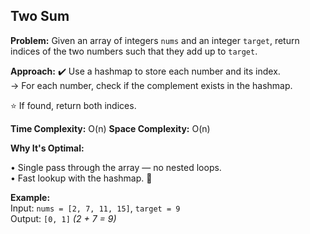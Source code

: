 
## Two Sum

**Problem:**
Given an array of integers `nums` and an integer `target`, return indices of the two numbers such that they add up to `target`.

**Approach:** 
✔️ Use a hashmap to store each number and its index.  
→ For each number, check if the complement exists in the hashmap.   

⭐ If found, return both indices. 

**Time Complexity:** O(n)
**Space Complexity:** O(n)

**Why It's Optimal:**

• Single pass through the array — no nested loops.   
• Fast lookup with the hashmap. 🎀  

**Example:**  
Input: `nums = [2, 7, 11, 15]`, `target = 9`  
Output: `[0, 1]` _(2 + 7 = 9)_